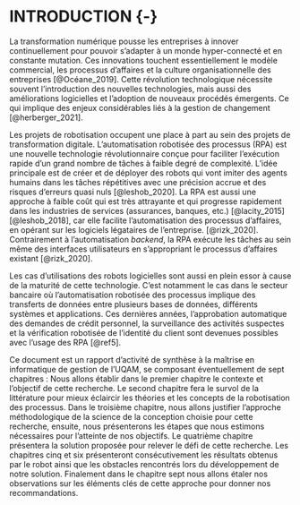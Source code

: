 # INTRODUCTION {-}

La transformation numérique pousse les entreprises à innover continuellement pour pouvoir s’adapter à un monde hyper-connecté et en constante mutation.
Ces innovations touchent essentiellement le modèle commercial, les processus d’affaires et la culture organisationnelle des entreprises [@Océane_2019].
Cette révolution technologique nécessite souvent l’introduction des nouvelles technologies, mais aussi des améliorations logicielles et l’adoption de nouveaux procédés émergents. Ce qui implique des enjeux considérables liés à la gestion de changement [@herberger_2021].

Les projets de robotisation occupent une place à part au sein des projets de transformation digitale. L’automatisation robotisée des processus (RPA) est une nouvelle technologie révolutionnaire conçue pour faciliter l’exécution rapide d’un grand nombre de tâches à faible degré de complexité. L’idée principale est de créer et de déployer des robots qui vont imiter des agents humains dans les tâches répétitives avec une précision accrue et des risques d’erreurs quasi nuls [@leshob_2020]. 
La RPA est aussi une approche à faible coût qui est très attrayante et qui progresse rapidement dans les industries de services (assurances, banques, etc.) [@lacity_2015] [@leshob_2018], car elle facilite l’automatisation des processus d’affaires, en opérant sur les logiciels légataires de l’entreprise. [@rizk_2020].   Contrairement à l’automatisation *backend*, la RPA exécute les tâches au sein même des interfaces utilisateurs en s’appropriant le processus d’affaires existant [@rizk_2020].

Les cas d’utilisations des robots logicielles sont aussi en plein essor à cause de la maturité de cette technologie. C’est notamment le cas dans le secteur bancaire où l’automatisation robotisée des processus implique des transferts de données entre plusieurs bases de données, différents systèmes et applications. Ces dernières années, l’approbation automatique des demandes de crédit personnel, la surveillance des activités suspectes et la vérification robotisée de l’identité du client sont devenues possibles avec l’usage des RPA [@ref5].

Ce document est un rapport d’activité de synthèse à la maîtrise en informatique de gestion de l’UQAM, se composant éventuellement de sept chapitres : 
Nous allons établir dans le premier chapitre le contexte et l’objectif de cette recherche.
Le second chapitre fera le survol de la littérature pour mieux éclaircir les théories et les concepts de la robotisation des processus.
Dans le troisième chapitre, nous allons justifier l’approche méthodologique de la science de la conception choisie pour cette recherche, ensuite, nous présenterons les étapes que nous estimons nécessaires pour l’atteinte de nos objectifs.
Le quatrième chapitre présentera la solution proposée pour relever le défi de cette recherche. Les chapitres cinq et six présenteront consécutivement les résultats obtenus par le robot ainsi que les obstacles rencontrés lors du développement de notre solution. 
Finalement dans le chapitre sept nous allons étaler nos observations sur les éléments clés de cette approche pour donner nos recommandations.




